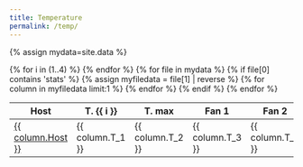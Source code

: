 ```yaml
---
title: Temperature
permalink: /temp/
---
```


{% assign mydata=site.data %}

<table>
    <thead>
        <th>Host</th>
        {% for i in (1..4) %}
            <th>T. {{ i }}</th>
        {% endfor %}
        <th>T. max</th>
        <th>Fan 1</th>
        <th>Fan 2</th>
    </thead>
    {% for file in mydata %}
        {% if file[0] contains 'stats'  %}
            {% assign myfiledata = file[1] | reverse %}
            {% for column in myfiledata limit:1 %}
            <tbody>
                <tr>
                    <td><a href="{{ site.baseurl }}/hist/{{ column.Host }}temp">{{ column.Host }}</a></td>
                    <td>{{ column.T_1 }}</td>
                    <td>{{ column.T_2 }}</td>
                    <td>{{ column.T_3 }}</td>
                    <td>{{ column.T_4 }}</td>    
                    <td>{{ column.T_max }}</td>
                    <td>{{ column.Fan_1 }}</td>
                    <td>{{ column.Fan_2 }}</td>
                </tr> 
            </tbody>
            {% endfor %}
        {% endif %}
    {% endfor %}
</table>

